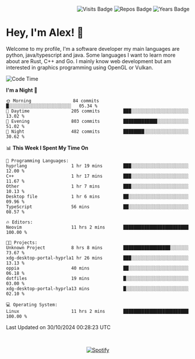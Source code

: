<p align="right">
  <img src="https://badges.pufler.dev/visits/Alextibtab/Alextibtab" alt="Visits Badge">
  <img src="https://badges.pufler.dev/repos/Alextibtab/" alt="Repos Badge">
  <img src="https://badges.pufler.dev/years/Alextibtab/" alt="Years Badge">
</p>

<h1 align="left">Hey, I'm Alex! 💽 </h1>

Welcome to my profile, I'm a software developer my main languages are python, java/typescript and java. Some languages I want to learn more about are Rust, C++ and Go. I mainly know web development but am interested in graphics programming using OpenGL or Vulkan.

<!--START_SECTION:waka-->
![Code Time](http://img.shields.io/badge/Code%20Time-95%20hrs%2050%20mins-blue)

**I'm a Night 🦉** 

```text
🌞 Morning                84 commits          █░░░░░░░░░░░░░░░░░░░░░░░░   05.34 % 
🌆 Daytime                205 commits         ███░░░░░░░░░░░░░░░░░░░░░░   13.02 % 
🌃 Evening                803 commits         █████████████░░░░░░░░░░░░   51.02 % 
🌙 Night                  482 commits         ████████░░░░░░░░░░░░░░░░░   30.62 % 
```


📊 **This Week I Spent My Time On** 

```text
💬 Programming Languages: 
hyprlang                 1 hr 19 mins        ███░░░░░░░░░░░░░░░░░░░░░░   12.00 % 
C++                      1 hr 17 mins        ███░░░░░░░░░░░░░░░░░░░░░░   11.67 % 
Other                    1 hr 7 mins         ███░░░░░░░░░░░░░░░░░░░░░░   10.13 % 
Desktop file             1 hr 6 mins         ██░░░░░░░░░░░░░░░░░░░░░░░   09.96 % 
TypeScript               56 mins             ██░░░░░░░░░░░░░░░░░░░░░░░   08.57 % 

🔥 Editors: 
Neovim                   11 hrs 2 mins       █████████████████████████   100.00 % 

🐱‍💻 Projects: 
Unknown Project          8 hrs 8 mins        ██████████████████░░░░░░░   73.67 % 
xdg-desktop-portal-hyprla1 hr 26 mins        ███░░░░░░░░░░░░░░░░░░░░░░   13.13 % 
oppia                    40 mins             ██░░░░░░░░░░░░░░░░░░░░░░░   06.18 % 
dotfiles                 19 mins             █░░░░░░░░░░░░░░░░░░░░░░░░   03.00 % 
xdg-desktop-portal-hyprla13 mins             █░░░░░░░░░░░░░░░░░░░░░░░░   02.10 % 

💻 Operating System: 
Linux                    11 hrs 2 mins       █████████████████████████   100.00 % 
```


 Last Updated on 30/10/2024 00:28:23 UTC
<!--END_SECTION:waka-->
&nbsp;<div align="center">
  [![Spotify](https://spotify-now-playing-wine-six.vercel.app/api/spotify?border_color=ffffff)](https://open.spotify.com/user/pmo1v2ejnt42kgp5jar5drtag)
</div>

